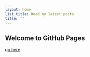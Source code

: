 ```yaml
---
layout: home
list_title: Read my latest posts
title: ''
---
```


## Welcome to GitHub Pages

[go here](https://anilech.github.io)

